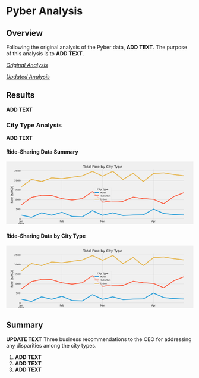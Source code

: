 # Pyber Analysis

## Overview

Following the original analysis of the Pyber data, **ADD TEXT**. The purpose of this analysis is to **ADD TEXT**.

*[Original Analysis](https://github.com/rabascoh/rideshare-analysis/blob/main/Module_Materials/Pyber.ipynb)*

*[Updated Analysis](https://github.com/rabascoh/rideshare-analysis/blob/main/PyBer_Challenge.ipynb)*

## Results
**ADD TEXT**

### City Type Analysis
**ADD TEXT** 

#### Ride-Sharing Data Summary

![Summary_Table](https://github.com/rabascoh/rideshare-analysis/blob/main/analysis/PyBer_fare_summary.png)

#### Ride-Sharing Data by City Type

![Chart](https://github.com/rabascoh/rideshare-analysis/blob/main/analysis/PyBer_fare_summary.png)

## Summary
**UPDATE TEXT** Three business recommendations to the CEO for addressing any disparities among the city types.
1. **ADD TEXT**  
2. **ADD TEXT** 
3. **ADD TEXT** 
